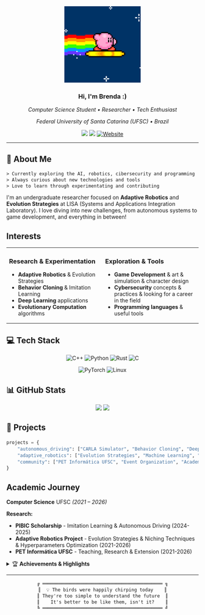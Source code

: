 <div align="center">


<img src="kirby.gif" width="200" alt="Kirby"/>

### Hi, I'm Brenda :)
*Computer Science Student • Researcher • Tech Enthusiast*

*Federal University of Santa Catarina (UFSC) • Brazil*

<a href="https://www.linkedin.com/in/brenda-silva-machado-93bbab244/"><img src="https://img.shields.io/badge/LinkedIn-0077B5?style=for-the-badge&logo=linkedin&logoColor=white"/></a>
<a href="http://lattes.cnpq.br/3946140861830751"><img src="https://img.shields.io/badge/Lattes-1C3C6E?style=for-the-badge&logo=academia&logoColor=white"/></a>
<a href="https://brenda-machado.github.io/"><img src="https://img.shields.io/badge/Website-FF6B9D?style=for-the-badge&logo=web&logoColor=white" alt="Website"/></a>

</div>

---

## 🌟 About Me

```
> Currently exploring the AI, robotics, cibersecurity and programming
> Always curious about new technologies and tools
> Love to learn through experimentating and contributing
```

I'm an undergraduate researcher focused on **Adaptive Robotics** and **Evolution Strategies** at LISA (Systems and Applications Integration Laboratory). I love diving into new challenges, from autonomous systems to game development, and everything in between!

## Interests

<table>
<tr>
<td width="50%">

### Research & Experimentation
- **Adaptive Robotics** & Evolution Strategies
- **Behavior Cloning** & Imitation Learning
- **Deep Learning** applications
- **Evolutionary Computation** algorithms

</td>
<td width="50%">

### Exploration & Tools
- **Game Development** & art & simulation & character design
- **Cybersecurity** concepts & practices & looking for a career in the field
- **Programming languages** & useful tools

</td>
</tr>
</table>

## 💻 Tech Stack

<div align="center">

![C++](https://img.shields.io/badge/C++-00599C?style=for-the-badge&logo=cplusplus&logoColor=white)
![Python](https://img.shields.io/badge/Python-3776AB?style=for-the-badge&logo=python&logoColor=white)
![Rust](https://img.shields.io/badge/Rust-000000?style=for-the-badge&logo=rust&logoColor=white)
![C](https://img.shields.io/badge/C-A8B9CC?style=for-the-badge&logo=c&logoColor=white)

![PyTorch](https://img.shields.io/badge/PyTorch-EE4C2C?style=for-the-badge&logo=pytorch&logoColor=white)
![Linux](https://img.shields.io/badge/Arch_Linux-1793D1?style=for-the-badge&logo=arch-linux&logoColor=white)

</div>

## 📊 GitHub Stats

<div align="center">
  <img src="https://github-readme-stats.vercel.app/api?username=Brenda-Machado&show_icons=true&theme=tokyonight&hide_border=true&bg_color=0D1117" width="48%" />
  <img src="https://github-readme-stats.vercel.app/api/top-langs?username=Brenda-Machado&layout=compact&theme=tokyonight&hide_border=true&bg_color=0D1117" width="48%" />
</div>

## 🚀 Projects

```python
projects = {
    "autonomous_driving": ["CARLA Simulator", "Behavior Cloning", "Deep Learning"],
    "adaptive_robotics": ["Evolution Strategies", "Machine Learning", "LISA Lab"],
    "community": ["PET Informática UFSC", "Event Organization", "Academic Support"]
}
```

## Academic Journey

**Computer Science** UFSC *(2021 – 2026)*

**Research:**
- **PIBIC Scholarship** - Imitation Learning & Autonomous Driving (2024-2025)
- **Adaptive Robotics Project** - Evolution Strategies & Niching Techniques & Hyperparameters Optimization (2021-2026)
- **PET Informática UFSC** - Teaching, Research & Extension (2021-2026)

<details>
<summary>🏆 <b>Achievements & Highlights</b></summary>

<br>

- **Published at GECCO'23** - Student Workshop in Lisbon, Portugal
- **GECCO'22 Scholarship** - Attended conference in Boston, USA
- **Event Organization** - SECCOM Academic Week (2022-2025), WSCAD'22, SBBD'24
- **PET Informática** - Social media management, design, academic support, academic events, etc 

</details>

---

<div align="center">

```
╔ ════════════════════════════════════════════ ╗
║  💡 The birds were happily chirping today    ║
║ They're too simple to understand the future  ║
║    It's better to be like them, isn't it?    ║
╚ ════════════════════════════════════════════ ╝
```

</div>
